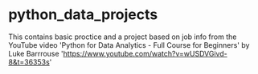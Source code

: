 # python_data_projects
This contains basic proctice and a project based on job info from the YouTube video 'Python for Data Analytics - Full Course for Beginners' by Luke Barrrouse 'https://www.youtube.com/watch?v=wUSDVGivd-8&t=36353s'
